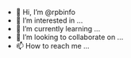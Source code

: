 - 👋 Hi, I’m @rpbinfo
- 👀 I’m interested in ...
- 🌱 I’m currently learning ...
- 💞️ I’m looking to collaborate on ...
- 📫 How to reach me ...

<!---
rpbinfo/rpbinfo is a ✨ special ✨ repository because its `README.md` (this file) appears on your GitHub profile.
You can click the Preview link to take a look at your changes.
--->
